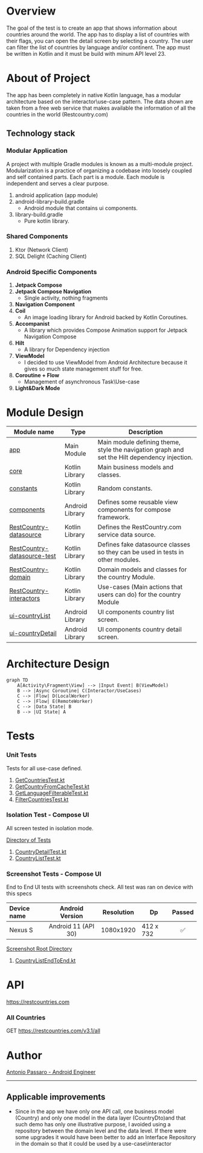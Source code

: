 # Overview

The goal of the test is to create an app that shows information about countries around the world.
The app has to display a list of countries with their flags, you can open the detail screen by
selecting a country. The user can filter the list of countries by language and/or continent. The app
must be written in Kotlin and it must be build with minum API level 23.

# About of Project

The app has been completely in native Kotlin language, has a modular architecture based on the
interactor\use-case pattern. The data shown are taken from a free web service that makes available
the information of all the countries in the world (Restcountry.com)

## Technology stack

### Modular Application

A project with multiple Gradle modules is known as a multi-module project. Modularization is a
practice of organizing a codebase into loosely coupled and self contained parts. Each part is a
module. Each module is independent and serves a clear purpose.

1. android application (app module)
1. android-library-build.gradle
    - Android module that contains ui components.
1. library-build.gradle
    - Pure kotlin library.

### Shared Components

1. Ktor (Network Client)
1. SQL Delight (Caching Client)

### Android Specific Components

1. __Jetpack Compose__
1. __Jetpack Compose Navigation__
    - Single activity, nothing fragments
1. __Navigation Component__
1. __Coil__
    - An image loading library for Android backed by Kotlin Coroutines.
1. __Accompanist__
    - A library which provides Compose Animation support for Jetpack Navigation Compose
1. __Hilt__
    - A library for Dependency injection
1. __ViewModel__
    - I decided to use ViewModel from Android Architecture because it gives so much state management
      stuff for free.
1. __Coroutine + Flow__
    - Management of asynchronous Task\Use-case
1. __Light&Dark Mode__

# Module Design

| Module name                                                            | Type            | Description                                                                                   |
|------------------------------------------------------------------------|-----------------|-----------------------------------------------------------------------------------------------|
| [app](app)                                                             | Main Module     | Main module defining theme, style the navigation graph and set the Hilt dependency injection. |
| [core](core)                                                           | Kotlin Library  | Main business models and classes.                                                             |
| [constants](constants)                                                 | Kotlin Library  | Random constants.                                                                             |
| [components](components)                                               | Android Library | Defines some reusable view components for compose framework.                                  |
| [RestCountry-datasource](RestCountry/RestCountry-datasource)           | Kotlin Library  | Defines the RestCountry.com service data source.                                              |
| [RestCountry-datasource-test](RestCountry/RestCountry-datasource-test) | Kotlin Library  | Defines fake datasource classes so they can be used in tests in other modules.                |
| [RestCountry-domain  ](RestCountry/RestCountry-domain)                 | Kotlin Library  | Domain models and classes for the country Module.                                             |
| [RestCountry-interactors ](RestCountry/RestCountry-interactors)        | Kotlin Library  | Use-cases (Main actions that users can do) for the country Module                             | 
| [ui-countryList](RestCountry/ui-countryList)                           | Android Library | UI components country list screen.                                                            |
| [ui-countryDetail](RestCountry/ui-countryDetail)                       | Android Library | UI components country detail screen.                                                          |

# Architecture Design

```mermaid
graph TD
    A[Activity\Fragment\View] --> |Input Event| B(ViewModel)
    B --> |Async Coroutine| C(Interactor/UseCases)
    C --> |Flow| D(LocalWorker)
    C --> |Flow| E(RemoteWorker)
    C --> |Data State| B
    B --> |UI State| A
```

# Tests

### Unit Tests

Tests for all use-case defined.

1. [GetCountriesTest.kt](RestCountry/RestCountry-interactors/src/test/java/com/iliadmastery/country_interactors/GetCountriesTest.kt)
1. [GetCountryFromCacheTest.kt](RestCountry/RestCountry-interactors/src/test/java/com/iliadmastery/country_interactors/GetCountryFromCacheTest.kt)
1. [GetLanguageFilterableTest.kt](RestCountry/RestCountry-interactors/src/test/java/com/iliadmastery/country_interactors/GetLanguageFilterableTest.kt)
1. [FilterCountriesTest.kt](RestCountry/RestCountry-interactors/src/test/java/com/iliadmastery/country_interactors/FilterCountriesTest.kt)

### Isolation Test - Compose UI

All screen tested in isolation mode.

[Directory of Tests](app/src/androidTest/java/com/iliadmastery/demo/ui)

1. [CountryDetailTest.kt](app/src/androidTest/java/com/iliadmastery/demo/ui/countryDetail/CountryDetailTest.kt)
1. [CountryListTest.kt](app/src/androidTest/java/com/iliadmastery/demo/ui/countryList/CountryListTest.kt)

### Screenshot Tests - Compose UI

End to End UI tests with screenshots check. All test was ran on device with this specs

| Device name |   Android Version   | Resolution | Dp        | Passed |
|:------------|:-------------------:|------------|-----------|:------:|
| Nexus S     | Android 11 (API 30) | 1080x1920  | 412 x 732 |   ✅    |

[Screenshot Root Directory](app/src/androidTest/assets)

1. [CountryListEndToEnd.kt](app/src/androidTest/java/com/iliadmastery/demo/ui/endToEnd/CountryListEndToEnd.kt)

# API

https://restcountries.com

### All Countries

GET https://restcountries.com/v3.1/all

# Author

[Antonio Passaro - Android Engineer](mailto:tonyno92@gmail.com)

---

## Applicable improvements

- Since in the app we have only one API call, one business model (Country) and only one model in the
  data layer (CountryDto)and that such demo has only one illustrative purpose, I avoided using a
  repository between the domain level and the data level.
  If there were some upgrades it would have been better to add an Interface Repository in the domain
  so that it could be used by a use-case\interactor